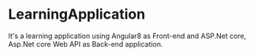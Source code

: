 # LearningApplication
It's a learning application using Angular8 as Front-end and ASP.Net core, Asp.Net core Web API as Back-end application.
